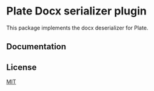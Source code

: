 # Plate Docx serializer plugin

This package implements the docx deserializer for Plate.

## Documentation

[comment]: <> (Check out [Serializing HTML]&#40;https://platejs.org/docs/html&#41;.)

## License

[MIT](../../LICENSE)
